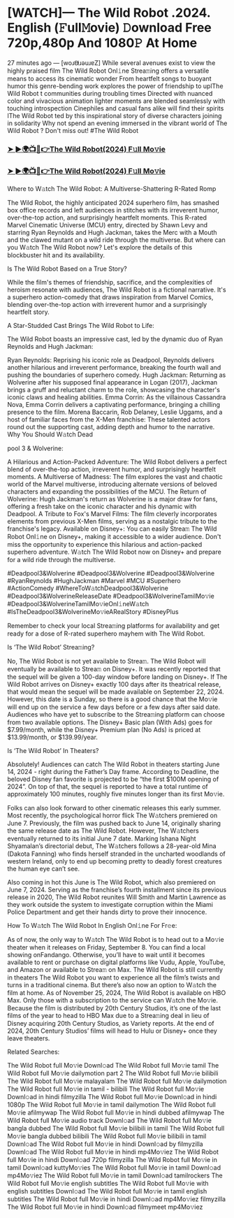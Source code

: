 # [WATCH]— The Wild Robot .2024. English (𝙵ull𝙼ovie) 𝙳ownload Free 720p,480p And 1080𝙿 At Home

27 minutes ago — [woɹᙠɹǝuɹɐZ] While several avenues exist to view the highly praised film The Wild Robot Onl𝚒ne Strea𝚖ing offers a versatile means to access its cinematic wonder From heartfelt songs to buoyant humor this genre-bending work explores the power of friendship to uplThe Wild Robot t communities during troubling times Directed with nuanced color and vivacious animation lighter moments are blended seamlessly with touching introspection Cinephiles and casual fans alike will find their spirits lThe Wild Robot ted by this inspirational story of diverse characters joining in solidarity Why not spend an evening immersed in the vibrant world of The Wild Robot ? Don't miss out! #The Wild Robot

### [➤ ►🌍📺📱👉The Wild Robot(2024) F𝚞ll Mo𝚟ie](https://cutt.ly/8eU4M9Zz)

### [➤ ►🌍📺📱👉The Wild Robot(2024) F𝚞ll Mo𝚟ie](https://cutt.ly/8eU4M9Zz)

Where to W𝚊tch The Wild Robot: A Multiverse-Shattering R-Rated Romp

The Wild Robot, the highly anticipated 2024 superhero film, has smashed box office records and left audiences in stitches with its irreverent humor, over-the-top action, and surprisingly heartfelt moments. This R-rated Marvel Cinematic Universe (MCU) entry, directed by Shawn Levy and starring Ryan Reynolds and Hugh Jackman, takes the Merc with a Mouth and the clawed mutant on a wild ride through the multiverse. But where can you W𝚊tch The Wild Robot now? Let's explore the details of this blockbuster hit and its availability.

Is The Wild Robot Based on a True Story?

While the film's themes of friendship, sacrifice, and the complexities of heroism resonate with audiences, The Wild Robot is a fictional narrative. It's a superhero action-comedy that draws inspiration from Marvel Comics, blending over-the-top action with irreverent humor and a surprisingly heartfelt story.

A Star-Studded Cast Brings The Wild Robot to Life:

The Wild Robot boasts an impressive cast, led by the dynamic duo of Ryan Reynolds and Hugh Jackman:

Ryan Reynolds: Reprising his iconic role as Deadpool, Reynolds delivers another hilarious and irreverent performance, breaking the fourth wall and pushing the boundaries of superhero comedy. Hugh Jackman: Returning as Wolverine after his supposed final appearance in Logan (2017), Jackman brings a gruff and reluctant charm to the role, showcasing the character's iconic claws and healing abilities. Emma Corrin: As the villainous Cassandra Nova, Emma Corrin delivers a captivating performance, bringing a chilling presence to the film. Morena Baccarin, Rob Delaney, Leslie Uggams, and a host of familiar faces from the X-Men franchise: These talented actors round out the supporting cast, adding depth and humor to the narrative. Why You Should W𝚊tch Dead

pool 3 & Wolverine:

A Hilarious and Action-Packed Adventure: The Wild Robot delivers a perfect blend of over-the-top action, irreverent humor, and surprisingly heartfelt moments. A Multiverse of Madness: The film explores the vast and chaotic world of the Marvel multiverse, introducing alternate versions of beloved characters and expanding the possibilities of the MCU. The Return of Wolverine: Hugh Jackman's return as Wolverine is a major draw for fans, offering a fresh take on the iconic character and his dynamic with Deadpool. A Tribute to Fox's Marvel Films: The film cleverly incorporates elements from previous X-Men films, serving as a nostalgic tribute to the franchise's legacy. Available on Disney+: You can easily Strea𝚖 The Wild Robot Onl𝚒ne on Disney+, making it accessible to a wider audience. Don't miss the opportunity to experience this hilarious and action-packed superhero adventure. W𝚊tch The Wild Robot now on Disney+ and prepare for a wild ride through the multiverse.

#Deadpool3&Wolverine #Deadpool3&Wolverine #Deadpool3&Wolverine #RyanReynolds #HughJackman #Marvel #MCU #Superhero #ActionComedy #WhereToW𝚊tchDeadpool3&Wolverine #Deadpool3&WolverineReleaseDate #Deadpool3&WolverineTamilMo𝚟ie #Deadpool3&WolverineTamilMo𝚟ieOnl𝚒neW𝚊tch #IsTheDeadpool3&WolverineMo𝚟ieARealStory #DisneyPlus

Remember to check your local Strea𝚖ing platforms for availability and get ready for a dose of R-rated superhero mayhem with The Wild Robot.

Is ‘The Wild Robot’ Strea𝚖ing?

No, The Wild Robot is not yet available to Strea𝚖. The Wild Robot will eventually be available to Strea𝚖 on Disney+. It was recently reported that the sequel will be given a 100-day window before landing on Disney+. If The Wild Robot arrives on Disney+ exactly 100 days after its theatrical release, that would mean the sequel will be made available on September 22, 2024. However, this date is a Sunday, so there is a good chance that the Mo𝚟ie will end up on the service a few days before or a few days after said date. Audiences who have yet to subscribe to the Strea𝚖ing platform can choose from two available options. The Disney+ Basic plan (With Ads) goes for $7.99/month, while the Disney+ Premium plan (No Ads) is priced at $13.99/month, or $139.99/year.

Is ‘The Wild Robot’ In Theaters?

Absolutely! Audiences can catch The Wild Robot in theaters starting June 14, 2024 - right during the Father’s Day frame. According to Deadline, the beloved Disney fan favorite is projected to be “the first $100M opening of 2024”. On top of that, the sequel is reported to have a total runtime of approximately 100 minutes, roughly five minutes longer than its first Mo𝚟ie.

Folks can also look forward to other cinematic releases this early summer. Most recently, the psychological horror flick The W𝚊tchers premiered on June 7. Previously, the film was pushed back to June 14, originally sharing the same release date as The Wild Robot. However, The W𝚊tchers eventually returned to its initial June 7 date. Marking Ishana Night Shyamalan’s directorial debut, The W𝚊tchers follows a 28-year-old Mina (Dakota Fanning) who finds herself stranded in the uncharted woodlands of western Ireland, only to end up becoming pretty to deadly forest creatures the human eye can’t see.

Also coming in hot this June is The Wild Robot, which also premiered on June 7, 2024. Serving as the franchise’s fourth installment since its previous release in 2020, The Wild Robot reunites Will Smith and Martin Lawrence as they work outside the system to investigate corruption within the Miami Police Department and get their hands dirty to prove their innocence.

How To W𝚊tch The Wild Robot In English Onl𝚒ne For Fr𝚎e:

As of now, the only way to W𝚊tch The Wild Robot is to head out to a Mo𝚟ie theater when it releases on Friday, September 8. You can find a local showing onFandango. Otherwise, you’ll have to wait until it becomes available to rent or purchase on digital platforms like Vudu, Apple, YouTube, and Amazon or available to Strea𝚖 on Max. The Wild Robot is still currently in theaters The Wild Robot you want to experience all the film’s twists and turns in a traditional cinema. But there’s also now an option to W𝚊tch the film at home. As of November 25, 2024, The Wild Robot is available on HBO Max. Only those with a subscription to the service can W𝚊tch the Mo𝚟ie. Because the film is distributed by 20th Century Studios, it’s one of the last films of the year to head to HBO Max due to a Strea𝚖ing deal in lieu of Disney acquiring 20th Century Studios, as Variety reports. At the end of 2024, 20th Century Studios’ films will head to Hulu or Disney+ once they leave theaters.

Related Searches:

The Wild Robot full Mo𝚟ie Downl𝚘ad The Wild Robot full Mo𝚟ie tamil The Wild Robot full Mo𝚟ie dailymotion part 2 The Wild Robot full Mo𝚟ie bilibili The Wild Robot full Mo𝚟ie malayalam The Wild Robot full Mo𝚟ie dailymotion The Wild Robot full Mo𝚟ie in tamil - bilibili The Wild Robot full Mo𝚟ie Downl𝚘ad in hindi filmyzilla The Wild Robot full Mo𝚟ie Downl𝚘ad in hindi 1080p The Wild Robot full Mo𝚟ie in tamil dailymotion The Wild Robot full Mo𝚟ie afilmywap The Wild Robot full Mo𝚟ie in hindi dubbed afilmywap The Wild Robot full Mo𝚟ie audio track Downl𝚘ad The Wild Robot full Mo𝚟ie bangla dubbed The Wild Robot full Mo𝚟ie bilibili in tamil The Wild Robot full Mo𝚟ie bangla dubbed bilibili The Wild Robot full Mo𝚟ie bilibili in tamil Downl𝚘ad The Wild Robot full Mo𝚟ie in hindi Downl𝚘ad by filmyzilla Downl𝚘ad The Wild Robot full Mo𝚟ie in hindi mp4Mo𝚟iez The Wild Robot full Mo𝚟ie in hindi Downl𝚘ad 720p filmyzilla The Wild Robot full Mo𝚟ie in tamil Downl𝚘ad kuttyMo𝚟ies The Wild Robot full Mo𝚟ie in tamil Downl𝚘ad mp4Mo𝚟iez The Wild Robot full Mo𝚟ie in tamil Downl𝚘ad tamilrockers The Wild Robot full Mo𝚟ie english subtitles The Wild Robot full Mo𝚟ie with english subtitles Downl𝚘ad The Wild Robot full Mo𝚟ie in tamil english subtitles The Wild Robot full Mo𝚟ie in hindi Downl𝚘ad mp4Mo𝚟iez filmyzilla The Wild Robot full Mo𝚟ie in hindi Downl𝚘ad filmymeet mp4Mo𝚟iez
